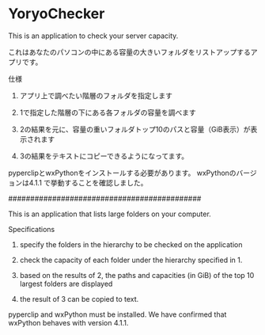 # YoryoChecker
This is an application to check your server capacity.

これはあなたのパソコンの中にある容量の大きいフォルダをリストアップするアプリです。

仕様
1. アプリ上で調べたい階層のフォルダを指定します

2. 1で指定した階層の下にある各フォルダの容量を調べます

3. 2の結果を元に、容量の重いフォルダトップ10のパスと容量（GiB表示）が表示されます

4. 3の結果をテキストにコピーできるようになってます。

pyperclipとwxPythonをインストールする必要があります。
wxPythonのバージョンは4.1.1 で挙動することを確認しました。

############################################

This is an application that lists large folders on your computer.

Specifications
1. specify the folders in the hierarchy to be checked on the application

2. check the capacity of each folder under the hierarchy specified in 1.

3. based on the results of 2, the paths and capacities (in GiB) of the top 10 largest folders are displayed

4. the result of 3 can be copied to text.

pyperclip and wxPython must be installed.
We have confirmed that wxPython behaves with version 4.1.1.
